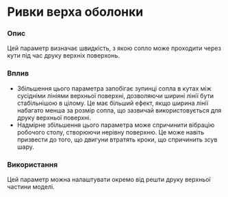 Ривки верха оболонки
====

### **Опис**

Цей параметр визначає швидкість, з якою сопло може проходити через кути під час друку верхніх поверхонь.

### **Вплив**

* Збільшення цього параметра запобігає зупинці сопла в кутах між сусідніми лініями верхньої поверхні, дозволяючи ширині лінії бути стабільнішою в цілому. Це має більший ефект, якщо ширина лінії набагато менша за розмір сопла, що зазвичай використовується для друку верхньої поверхні.
* Надмірне збільшення цього параметра може спричинити вібрацію робочого столу, створюючи нерівну поверхню. Це може навіть призвести до того, що двигуни втратять кроки, що спричинить зсув шару.

### **Використання**

Цей параметр можна налаштувати окремо від решти друку верхньої частини моделі.
